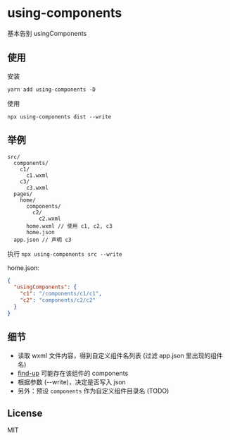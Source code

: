 # using-components

基本告别 usingComponents

## 使用

安装

```
yarn add using-components -D
```

使用

```
npx using-components dist --write
```


## 举例

```
src/
  components/
    c1/
      c1.wxml
    c3/
      c3.wxml
  pages/
    home/
      components/
        c2/
          c2.wxml
      home.wxml // 使用 c1, c2, c3
      home.json
  app.json // 声明 c3
```

执行 `npx using-components src --write`

home.json:

```json
{
  "usingComponents": {
    "c1": "/components/c1/c1",
    "c2": "components/c2/c2"
  }
}
```

## 细节

* 读取 wxml 文件内容，得到自定义组件名列表 (过滤 app.json 里出现的组件名)
* [find-up](https://www.npmjs.com/package/find-up) 可能存在该组件的 components
* 根据参数 (--write)，决定是否写入 json
* 另外：预设 `components` 作为自定义组件目录名 (TODO)

## License

MIT
